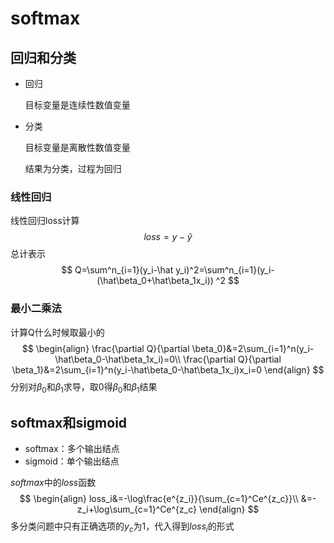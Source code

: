 # softmax

## 回归和分类

- 回归

  目标变量是连续性数值变量

- 分类

  目标变量是离散性数值变量

  结果为分类，过程为回归

### 线性回归

线性回归loss计算
$$
loss=y-\hat y
$$
总计表示
$$
Q=\sum^n_{i=1}(y_i-\hat y_i)^2=\sum^n_{i=1}(y_i-(\hat\beta_0+\hat\beta_1x_i)) ^2
$$

### 最小二乘法

计算Q什么时候取最小的
$$
\begin{align}
\frac{\partial Q}{\partial \beta_0}&=2\sum_{i=1}^n(y_i-\hat\beta_0-\hat\beta_1x_i)=0\\
\frac{\partial Q}{\partial \beta_1}&=2\sum_{i=1}^n(y_i-\hat\beta_0-\hat\beta_1x_i)x_i=0
\end{align}
$$
分别对$\beta_0$和$\beta_1$求导，取0得$\beta_0$和$\beta_1$结果

## softmax和sigmoid

- softmax：多个输出结点
- sigmoid：单个输出结点

$softmax$中的$loss$函数
$$
\begin{align}
loss_i&=-\log\frac{e^{z_i}}{\sum_{c=1}^Ce^{z_c}}\\
&=-z_i+\log\sum_{c=1}^Ce^{z_c}
\end{align}
$$
多分类问题中只有正确选项的$y_c$为$1$，代入得到$loss_i$的形式

